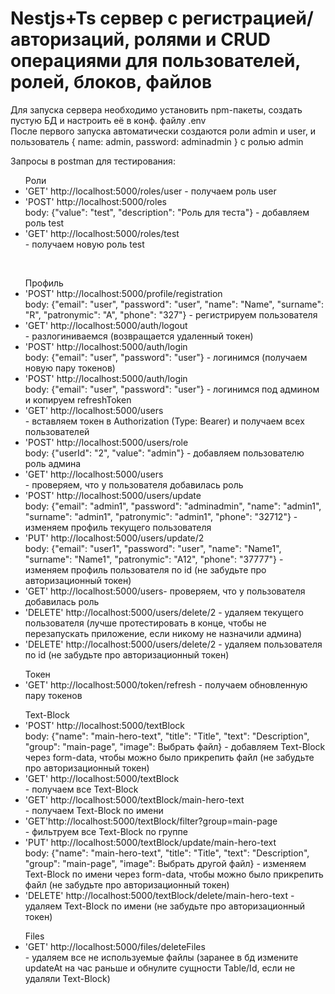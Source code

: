 <h1>Nestjs+Ts сервер с регистрацией/авторизаций, ролями и CRUD операциями для пользователей, ролей, блоков, файлов</h1>

Для запуска сервера необходимо установить npm-пакеты, создать пустую БД и настроить её в конф. файлу .env<br />После первого запуска автоматически создаются роли admin и user, и пользователь { name: admin, password: adminadmin } с ролью admin

Запросы в postman для тестирования:

<ul>Роли
<li>'GET' http://localhost:5000/roles/user - получаем роль user</li>
<li>'POST' http://localhost:5000/roles </br> body: {"value": "test", "description": "Роль для теста"} - добавляем роль test</li>
<li>'GET' http://localhost:5000/roles/test </br> - получаем новую роль test</li>
</ul>
</br>
<ul>Профиль
<li>'POST' http://localhost:5000/profile/registration </br> body: {"email": "user", "password": "user", "name": "Name", "surname": "R", "patronymic": "A", "phone": "327"} - регистрируем пользователя</li>
<li>'GET' http://localhost:5000/auth/logout </br> - разлогиниваемся (возвращается удаленный токен)</li>
<li>'POST' http://localhost:5000/auth/login </br> body: {"email": "user", "password": "user"} - логинимся (получаем новую пару токенов)</li>
<li>'POST' http://localhost:5000/auth/login </br> body: {"email": "user", "password": "user"} - логинимся под админом и копируем refreshToken</li>
<li>'GET' http://localhost:5000/users </br> - вставляем токен в Authorization (Type: Bearer) и получаем всех пользователей</li>
<li>'POST' http://localhost:5000/users/role </br> body: {"userId": "2", "value": "admin"} - добавляем пользователю роль админа</li>
<li>'GET' http://localhost:5000/users </br> - проверяем, что у пользователя добавилась роль</li>
<li>'POST' http://localhost:5000/users/update </br> body: {"email": "admin1", "password": "adminadmin", "name": "admin1", "surname": "admin1", "patronymic": "admin1", "phone": "32712"} - изменяем профиль текущего пользователя</li>
<li>'PUT' http://localhost:5000/users/update/2 </br> body: {"email": "user1", "password": "user", "name": "Name1", "surname": "Name1", "patronymic": "A12", "phone": "37777"} - изменяем профиль пользователя по id (не забудьте про авторизационный токен)</li>
<li>'GET' http://localhost:5000/users- проверяем, что у пользователя добавилась роль</li>
<li>'DELETE' http://localhost:5000/users/delete/2 - удаляем текущего пользователя (лучше протестировать в конце, чтобы не перезапускать приложение, если никому не назначили админа)</li>
<li>'DELETE' http://localhost:5000/users/delete/2 - удаляем пользователя по id (не забудьте про авторизационный токен)</li>
</ul>
<ul>Токен
<li>'GET' http://localhost:5000/token/refresh - получаем обновленную пару токенов</li>
</ul>
<ul>Text-Block
<li>'POST' http://localhost:5000/textBlock </br> body: {"name": "main-hero-text", "title": "Title", "text": "Description", "group": "main-page", "image": Выбрать файл} - добавляем Text-Block через form-data, чтобы можно было прикрепить файл (не забудьте про авторизационный токен)</li>
<li>'GET' http://localhost:5000/textBlock </br> - получаем все Text-Block</li>
<li>'GET' http://localhost:5000/textBlock/main-hero-text </br> - получаем Text-Block по имени</li>
<li>'GET'http://localhost:5000/textBlock/filter?group=main-page </br> - фильтруем все Text-Block по группе</li>
<li>'PUT' http://localhost:5000/textBlock/update/main-hero-text </br> body: {"name": "main-hero-text", "title": "Title", "text": "Description", "group": "main-page", "image": Выбрать другой файл} - изменяем Text-Block по имени через form-data, чтобы можно было прикрепить файл (не забудьте про авторизационный токен)</li>
<li>'DELETE' http://localhost:5000/textBlock/delete/main-hero-text - удаляем Text-Block по имени (не забудьте про авторизационный токен)</li>
</ul>
<ul>Files
<li>'GET' http://localhost:5000/files/deleteFiles </br> - удаляем все не используемые файлы (заранее в бд измените updateAt на час раньше и обнулите сущности Table/Id, если не удаляли Text-Block)</li>
</ul>

